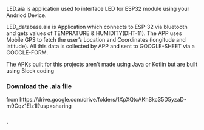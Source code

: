 LED.aia is application used to interface LED for ESP32 module using your Andriod Device.

LED_database.aia is Application which connects to ESP-32 via bluetooth and gets values of TEMPRATURE & HUMIDITY(DHT-11).
The APP uses Mobile GPS to fetch the user’s Location and Coordinates (longitude and latitude).
All this data is collected by APP and sent to GOOGLE-SHEET via a GOOGLE-FORM.



<p> The APKs built for this projects aren't made using Java or Kotlin but are built using Block coding</p>
<h3> Download the .aia file</h3> from https://drive.google.com/drive/folders/1XpXQtcAKhSkc35D5yzaD-m9Cqz1Elz1l?usp=sharing <h3>.
